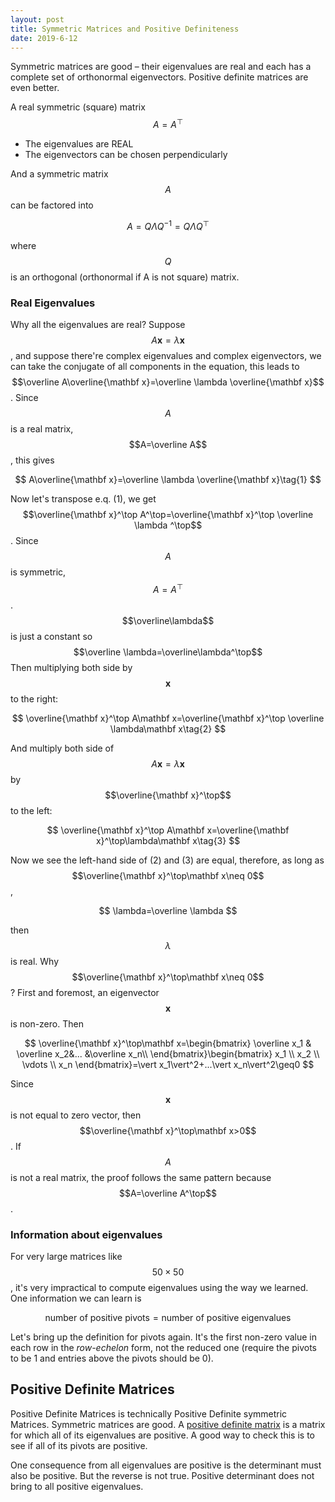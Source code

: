 ```yaml
---
layout: post
title: Symmetric Matrices and Positive Definiteness
date: 2019-6-12
---
```


Symmetric matrices are good – their eigenvalues are real and each has a complete set of orthonormal eigenvectors. Positive definite matrices are even better. 

A real symmetric (square) matrix $$A=A^\top$$  

- The eigenvalues are REAL
- The eigenvectors can be chosen perpendicularly 



And a symmetric matrix $$A$$ can be factored into

$$
A=Q\Lambda Q^{-1}=Q\Lambda Q^\top
$$

where $$Q$$ is an orthogonal (orthonormal if A is not square) matrix. 

### Real Eigenvalues

Why all the eigenvalues are real? Suppose $$A\mathbf x=\lambda\mathbf x$$, and suppose there're complex eigenvalues and complex eigenvectors, we can take the conjugate of all components in the equation, this leads to $$\overline A\overline{\mathbf x}=\overline \lambda \overline{\mathbf x}$$. Since $$A$$ is a real matrix, $$A=\overline A$$, this gives

$$
A\overline{\mathbf x}=\overline \lambda \overline{\mathbf x}\tag{1}
$$

Now let's transpose e.q. (1), we get $$\overline{\mathbf x}^\top A^\top=\overline{\mathbf x}^\top \overline \lambda ^\top$$. Since $$A$$ is symmetric, $$A=A^\top$$. $$\overline\lambda$$ is just a constant so $$\overline \lambda=\overline\lambda^\top$$Then multiplying both side by $$\mathbf x$$ to the right:

$$
\overline{\mathbf x}^\top A\mathbf x=\overline{\mathbf x}^\top \overline \lambda\mathbf x\tag{2}
$$

And multiply both side of $$A\mathbf x=\lambda\mathbf x$$ by $$\overline{\mathbf x}^\top$$to the left:

$$
\overline{\mathbf x}^\top A\mathbf x=\overline{\mathbf x}^\top\lambda\mathbf x\tag{3}
$$

Now we see the left-hand side of (2) and (3) are equal, therefore, as long as $$\overline{\mathbf x}^\top\mathbf x\neq 0$$, 

$$
\lambda=\overline \lambda
$$

then $$\lambda$$ is real. Why $$\overline{\mathbf x}^\top\mathbf x\neq 0$$? First and foremost, an eigenvector $$\mathbf x$$ is non-zero. Then 

$$
\overline{\mathbf x}^\top\mathbf x=\begin{bmatrix}
\overline x_1 & \overline x_2&... &\overline x_n\\
\end{bmatrix}\begin{bmatrix}
 x_1 \\
 x_2 \\
 \vdots \\
 x_n
\end{bmatrix}=\vert x_1\vert^2+...\vert x_n\vert^2\geq0
$$

Since $$\mathbf x$$ is not equal to zero vector, then $$\overline{\mathbf x}^\top\mathbf x>0$$. If $$A$$ is not a real matrix, the proof follows the same pattern because $$A=\overline A^\top$$. 

### Information about eigenvalues

For very large matrices like $$50\times 50$$, it's very impractical to compute eigenvalues using the way we learned. One information we can learn is 

$$
\mathrm{number\ of\ positive\ pivots=number\ of\ positive\ eigenvalues}
$$

Let's bring up the definition for pivots again. It's the first non-zero value in each row in the *row-echelon* form, not the reduced one (require the pivots to be 1 and entries above the pivots should be 0). 

## Positive Definite Matrices

Positive Definite Matrices is technically Positive Definite symmetric Matrices. Symmetric matrices are good. A <u>positive definite matrix</u> is a matrix for which all of its eigenvalues are positive. A good way to check this is to see if all of its pivots are positive. 

One consequence from all eigenvalues are positive is the determinant must also be positive. But the reverse is not true. Positive determinant does not bring to all positive eigenvalues. 